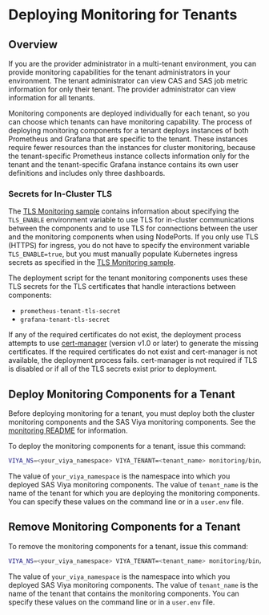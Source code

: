 # Deploying Monitoring for Tenants

## Overview

If you are the provider administrator in a multi-tenant environment, you can 
provide monitoring capabilities for the tenant administrators in your 
environment. The tenant administrator can view CAS and SAS job metric 
information for only their tenant. The provider administrator can view 
information for all tenants.

Monitoring components are deployed individually for each tenant, so you 
can choose which tenants can have monitoring capability. The process of 
deploying monitoring components for a tenant deploys instances of 
both Prometheus and Grafana that are specific to the tenant. These 
instances require fewer resources than the instances for cluster 
monitoring, because the tenant-specific Prometheus instance collects 
information only for the tenant and the tenant-specific Grafana 
instance contains its own user definitions and includes only 
three dashboards. 

### Secrets for In-Cluster TLS

The [TLS Monitoring sample](/samples/tls/monitoring) contains information about
specifying the `TLS_ENABLE` environment variable to use TLS for in-cluster
communications between the components and to use TLS for connections between
the user and the monitoring components when using NodePorts. If you only use
TLS (HTTPS) for ingress, you do not have to specify the environment variable
`TLS_ENABLE=true`, but you must manually populate Kubernetes ingress secrets
as specified in the [TLS Monitoring sample](/samples/tls/monitoring).

The deployment script for the tenant monitoring components uses these 
TLS secrets for the TLS certificates that handle interactions 
between components:

* `prometheus-tenant-tls-secret`
* `grafana-tenant-tls-secret`

If any of the required certificates do not exist, the deployment process attempts to use [cert-manager](https://cert-manager.io/) (version v1.0 or later) to generate the missing
certificates. If the required certificates do not exist and cert-manager is
not available, the deployment process fails. cert-manager is not required
if TLS is disabled or if all of the TLS secrets exist prior to deployment.
 
## Deploy Monitoring Components for a Tenant

Before deploying monitoring for a tenant, you must deploy both the cluster 
monitoring components and the SAS Viya monitoring components. See the 
[monitoring README](README.md) for information.

To deploy the monitoring components for a tenant, issue this command: 

```bash
VIYA_NS=<your_viya_namespace> VIYA_TENANT=<tenant_name> monitoring/bin/deploy_monitoring_tenant.sh
```
The value of `your_viya_namespace` is the namespace into which you deployed 
SAS Viya monitoring components. The value of `tenant_name` is the name of 
the tenant for which you are deploying the monitoring components. You can 
specify these values on the command line or in a `user.env` file.  

## Remove Monitoring Components for a Tenant

To remove the monitoring components for a tenant, issue this command: 

```bash
VIYA_NS=<your_viya_namespace> VIYA_TENANT=<tenant_name> monitoring/bin/remove_monitoring_tenant.sh
```
The value of `your_viya_namespace` is the namespace into which you deployed 
SAS Viya monitoring components. The value of `tenant_name` is the name of 
the tenant that contains the monitoring components. You can 
specify these values on the command line or in a `user.env` file.



